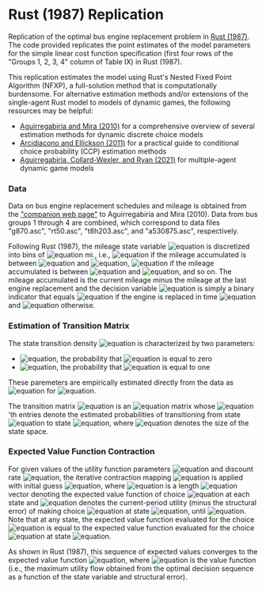 # Rust (1987) Replication

Replication of the optimal bus engine replacement problem in [Rust (1987)](https://www.econometricsociety.org/publications/econometrica/1987/09/01/optimal-replacement-gmc-bus-engines-empirical-model-harold). The code provided replicates the point estimates of the model parameters for the simple linear cost function specification (first four rows of the "Groups 1, 2, 3, 4" column of Table IX) in Rust (1987).

This replication estimates the model using Rust's Nested Fixed Point Algorithm (NFXP), a full-solution method that is computationally burdensome. For alternative estimation methods and/or extensions of the single-agent Rust model to models of dynamic games, the following resources may be helpful:
* [Aguirregabiria and Mira (2010)](http://aguirregabiria.net/wpapers/survey_annalsje.pdf) for a comprehensive overview of several estimation methods for dynamic discrete choice models
* [Arcidiacono and Ellickson (2011)](https://www.annualreviews.org/doi/abs/10.1146/annurev-economics-111809-125038) for a practical guide to conditional choice probability (CCP) estimation methods
* [Aguirregabiria, Collard-Wexler, and Ryan (2021)](https://arxiv.org/abs/2109.01725) for multiple-agent dynamic game models

### Data

Data on bus engine replacement schedules and mileage is obtained from the ["companion web page"](http://individual.utoronto.ca/vaguirre/wpapers/program_code_survey_joe_2008.html) to Aguirregabiria and Mira (2010). Data from bus groups 1 through 4 are combined, which correspond to data files "g870.asc", "rt50.asc", "t8h203.asc", and "a530875.asc", respectively.

Following Rust (1987), the mileage state variable ![equation](https://latex.codecogs.com/svg.image?x_t) is discretized into bins of ![equation](https://latex.codecogs.com/svg.image?5000) mi., i.e., ![equation](https://latex.codecogs.com/svg.image?x_t&space;=&space;1) if the mileage accumulated is between ![equation](https://latex.codecogs.com/svg.image?0) and ![equation](https://latex.codecogs.com/svg.image?5000), ![equation](https://latex.codecogs.com/svg.image?x_t&space;=&space;2) if the mileage accumulated is between ![equation](https://latex.codecogs.com/svg.image?5000) and ![equation](https://latex.codecogs.com/svg.image?10000), and so on. The mileage accumulated is the current mileage minus the mileage at the last engine replacement and the decision variable ![equation](https://latex.codecogs.com/svg.image?i_t) is simply a binary indicator that equals ![equation](https://latex.codecogs.com/svg.image?1) if the engine is replaced in time ![equation](https://latex.codecogs.com/svg.image?t) and ![equation](https://latex.codecogs.com/svg.image?0) otherwise.

### Estimation of Transition Matrix

The state transition density ![equation](https://latex.codecogs.com/svg.image?p(x_{t&plus;1}&space;|&space;x_t,&space;i_t,&space;\theta_3)) is characterized by two parameters:
- ![equation](https://latex.codecogs.com/svg.image?\theta_3_0), the probability that ![equation](https://latex.codecogs.com/svg.image?x_{t&plus;1}&space;-&space;x_{t}) is equal to zero
- ![equation](https://latex.codecogs.com/svg.image?\theta_3_1), the probability that ![equation](https://latex.codecogs.com/svg.image?x_{t&plus;1}&space;-&space;x_{t}) is equal to one

These paremeters are empirically estimated directly from the data as ![equation](https://latex.codecogs.com/svg.image?\hat\theta_{3j}&space;=&space;\text{freq}(x_{t&space;&plus;&space;1}&space;-&space;x_t&space;=&space;j)) for ![equation](https://latex.codecogs.com/svg.image?j&space;=&space;1,&space;2).

The transition matrix ![equation](https://latex.codecogs.com/svg.image?P) is an ![equation](https://latex.codecogs.com/svg.image?S&space;\times&space;S) matrix whose ![equation](https://latex.codecogs.com/svg.image?[i,&space;j])'th entries denote the estimated probabilities of transitioning from state ![equation](https://latex.codecogs.com/svg.image?i) to state ![equation](https://latex.codecogs.com/svg.image?j), where ![equation](https://latex.codecogs.com/svg.image?S&space;=&space;90) denotes the size of the state space.

### Expected Value Function Contraction

For given values of the utility function parameters ![equation](https://latex.codecogs.com/svg.image?\theta_{1}) and discount rate ![equation](https://latex.codecogs.com/svg.image?\beta), the iterative contraction mapping ![equation](https://latex.codecogs.com/svg.image?EV^{new}&space;=&space;P&space;[\sum_{x}&space;\log&space;(\sum_{i&space;=&space;0,&space;1}&space;\exp(\bar&space;u(x,&space;i;&space;\theta_1)&space;&plus;&space;\beta&space;EV^{old}))]) is applied with initial guess ![equation](https://latex.codecogs.com/svg.image?EV&space;=&space;0), where ![equation](https://latex.codecogs.com/svg.image?EV) is a length ![equation](https://latex.codecogs.com/svg.image?S) vector denoting the expected value function of choice ![equation](https://latex.codecogs.com/svg.image?i&space;=&space;0) at each state and ![equation](https://latex.codecogs.com/svg.image?\bar&space;u(x,&space;i;&space;\theta_1)) denotes the current-period utility (minus the structural error) of making choice ![equation](https://latex.codecogs.com/svg.image?i) at state ![equation](https://latex.codecogs.com/svg.image?x), until ![equation](https://latex.codecogs.com/svg.image?\left\|&space;EV^{new}&space;-&space;EV^{old}\right\|&space;<&space;10^{-6}). Note that at any state, the expected value function evaluated for the choice ![equation](https://latex.codecogs.com/svg.image?i&space;=&space;1) is equal to the expected value function evaluated for the choice ![equation](https://latex.codecogs.com/svg.image?i&space;=&space;0) at state ![equation](https://latex.codecogs.com/svg.image?x&space;=&space;0).

As shown in Rust (1987), this sequence of expected values converges to the expected value function ![equation](https://latex.codecogs.com/svg.image?EV(x,&space;i)&space;=&space;E[V(x',&space;\epsilon';&space;\theta_1)&space;|&space;x,&space;i]), where ![equation](https://latex.codecogs.com/svg.image?V(\cdot)) is the value function (i.e., the maximum utility flow obtained from the optimal decision sequence as a function of the state variable and structural error).
